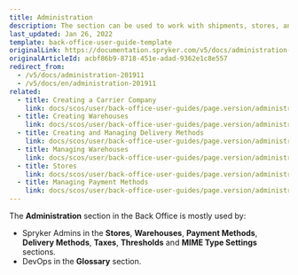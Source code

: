 ```yaml
---
title: Administration
description: The section can be used to work with shipments, stores, and warehouses in the Back Office.
last_updated: Jan 26, 2022
template: back-office-user-guide-template
originalLink: https://documentation.spryker.com/v5/docs/administration-201911
originalArticleId: acbf86b9-8718-451e-adad-9362e1c8e557
redirect_from:
  - /v5/docs/administration-201911
  - /v5/docs/en/administration-201911
related:
  - title: Creating a Carrier Company
    link: docs/scos/user/back-office-user-guides/page.version/administration/delivery-methods/creating-carrier-companies.html
  - title: Creating Warehouses
    link: docs/scos/user/back-office-user-guides/page.version/administration/warehouses/creating-warehouses.html
  - title: Creating and Managing Delivery Methods
    link: docs/scos/user/back-office-user-guides/page.version/administration/delivery-methods/creating-and-managing-delivery-methods.html
  - title: Managing Warehouses
    link: docs/scos/user/back-office-user-guides/page.version/administration/warehouses/managing-warehouses.html
  - title: Stores
    link: docs/scos/user/back-office-user-guides/page.version/administration/stores.html
  - title: Managing Payment Methods
    link: docs/scos/user/back-office-user-guides/page.version/administration/payment-methods/managing-payment-methods.html
---
```


The **Administration** section in the Back Office is mostly used by:
* Spryker Admins in the **Stores**, **Warehouses**, **Payment Methods**, **Delivery Methods**, **Taxes**, **Thresholds** and **MIME Type Settings** sections.
* DevOps in the **Glossary** section.


